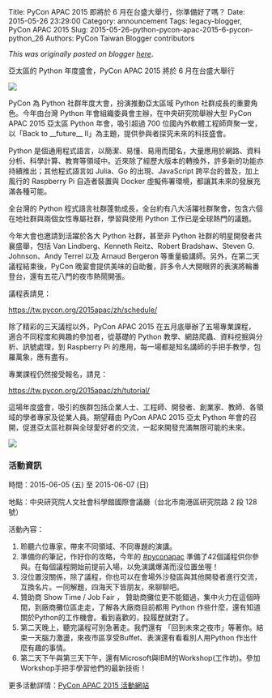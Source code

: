 Title: PyCon APAC 2015 即將於 6 月在台盛大舉行，你準備好了嗎？
Date: 2015-05-26 23:29:00
Category: announcement
Tags: legacy-blogger, PyCon APAC 2015
Slug: 2015-05-26-python-pycon-apac-2015-6-pycon-python_26
Authors: PyCon Taiwan Blogger contributors

*This was originally posted on blogger [here](https://pycontw.blogspot.com/2015/05/python-pycon-apac-2015-6-pycon-python_26.html)*.

<!--more-->

亞太區的 Python 年度盛會，PyCon APAC 2015 將於 6 月在台盛大舉行

![](https://lh6.googleusercontent.com/JJpiaCIdvEX7Sx2nsXi3hO-iVm5PcJAPw9nIKB34amHQFZAzO04nVtgc3IShIh4i86jIYBB4Kb_HyOz_w__u6zn4bAr0oT2QP4h1595bBgSdZaPF5BU17iN8wd_2zlliTWPAdGM)

PyCon 為 Python 社群年度大會，扮演推動亞太區域 Python 社群成長的重要角色。今年由台灣 Python 年會組織委員會主辦，在中央研究院舉辦大型 PyCon APAC 2015 亞太區 Python 年會，吸引超過 700 位國內外軟體工程師齊聚一堂，以「Back to \_\_future\_\_ II」為主題，提供參與者探究未來的科技盛會。

Python 是個通用程式語言，以簡潔、易懂、易用而聞名，大量應用於網路、資料分析、科學計算、教育等領域中。近來除了經歷大版本的轉換外，許多新的功能亦持續推出；其他程式語言如 Julia、Go 的出現、JavaScript 跨平台的普及，加上風行的 Raspberry Pi 自造者裝置與 Docker 虛擬佈署環境，都讓其未來的發展充滿各種可能。

全台灣的 Python 程式語言社群蓬勃成長，全台約有八大活躍社群聚會，包含六個在地社群與兩個女性專屬社群，學習與使用 Python 工作已是全球熱門的議題。

今年大會也邀請到活躍於各大 Python 社群，甚至非 Python 社群的明星開發者共襄盛舉，包括 Van Lindberg、Kenneth Reitz、Robert Bradshaw、Steven G. Johnson、Andy Terrel 以及 Arnaud Bergeron 等重量級講師。另外，在第二天議程結束後，PyCon 晚宴會提供美味的自助餐，許多令人大開眼界的表演將輪番登台，還有五花八門的夜市熱鬧開張。

議程表請見：

https://tw.pycon.org/2015apac/zh/schedule/

除了精彩的三天議程以外，PyCon APAC 2015 在五月底舉辦了五場專業課程， 適合不同程度和興趣的參加者，從基礎的 Python 教學、網路爬蟲、資料挖掘與分析、訊號處理，到 Raspberry Pi 的應用，每一場都是知名講師的手把手教學，包羅萬象，應有盡有。

專業課程仍然接受報名，請見：

https://tw.pycon.org/2015apac/zh/tutorial/

這場年度盛會，吸引的族群包括企業人士、工程師、開發者、創業家、教師、各領域的學者專家及從業人員。期望藉由 PyCon APAC 2015 亞太 Python 年會的召開，促進亞太區社群與全球愛好者的交流，一起來開發充滿無限可能的未來。

![](https://lh3.googleusercontent.com/iv1Jr8XvNLKaE_V6k47-CYFw0fuTYCngFNi3vZUG73RxqG1eiJHwBFRaufekCki0TxKG2TL1g8zhx2y2FdPqWo1H2ZdK0oCmnhOG4cP0Jw98zf5tzvjfiEXFMh3_A0ftaL2ztn4)


### 活動資訊

時間：2015-06-05 (五) 至 2015-06-07 (日)

地點：中央研究院人文社會科學館國際會議廳（台北市南港區研究院路 2 段 128 號）

活動內容：

1. 聆聽六位專家，帶來不同領域、不同專題的演講。
2. 準備你的筆記，作好你的攻略，今年的 [#pyconapac](https://www.facebook.com/hashtag/pyconapac?source=feed_text) 準備了42個議程供你參與。在每個議程開始前提前入場，以免演講爆滿而沒位置坐喔！
3. 沒位置沒關係，除了議程，你也可以在會場外沙發區與其他開發者進行交流，互換名片。一同解題，四海天下皆朋友，來聊聊吧。
4. 贊助商 Show Time / Job Fair ， 贊助商攤位更不能錯過，集中火力在這個時間，到廠商攤位區走走，了解各大廠商目前都用 Python 作些什麼，還有知道關於Python的工作機會。看到喜歡的，投履歷就對了。
5. 第二天晚上，聽完議程可別急著走。我們還有 「回到未來之夜市」等著你。結束一天腦力激盪，來夜市區享受Buffet、表演還有看看別人用Python 作出什麼有趣的事情。
6. 第二天下午與第三天下午，還有Microsoft與IBM的Workshop(工作坊)。參加 Workshop手把手學習他們的最新技術！

更多活動詳情：[PyCon APAC 2015 活動網站](https://tw.pycon.org/2015apac/)
